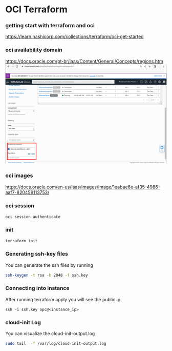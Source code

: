 # OCI Terraform

### getting start with terraform and oci
https://learn.hashicorp.com/collections/terraform/oci-get-started

### oci availability domain
https://docs.oracle.com/pt-br/iaas/Content/General/Concepts/regions.htm
![Availability Domain](/availability_domain.png?raw=true "Availability Domain")

### oci images
https://docs.oracle.com/en-us/iaas/images/image/1eabae6e-af35-4986-aaf7-820459113753/

### oci session
```
oci session authenticate
```

### init
```
terraform init
```

### Generating ssh-key files
You can generate the ssh files by running
```bash
ssh-keygen -t rsa -b 2048 -f ssh.key
```

### Connecting into instance
After running terraform apply you will see the public ip
```
ssh -i ssh.key opc@<instance_ip>
```

### cloud-init Log
You can visualize the cloud-init-output.log
```bash
sudo tail  -f /var/log/cloud-init-output.log
```
